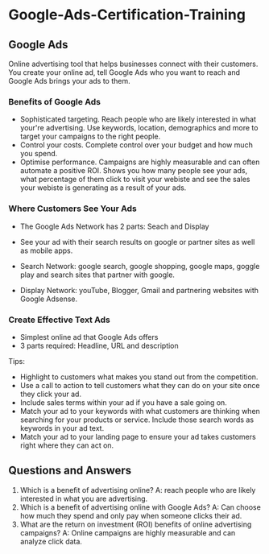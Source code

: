 # Google-Ads-Certification-Training

## Google Ads

Online advertising tool that helps businesses connect with their customers. You create your online ad, tell Google Ads who you want to reach and Google Ads brings your ads to them.

### Benefits of Google Ads

- Sophisticated targeting. Reach people who are likely interested in what your're advertising. Use keywords, location, demographics and more to target your campaigns to the right people.
- Control your costs. Complete control over your budget and how much you spend.
- Optimise performance. Campaigns are highly measurable and can often automate a positive ROI. Shows you how many people see your ads, what percentage of them click to visit your webiste and see the sales your webiste is generating as a result of your ads.

### Where Customers See Your Ads

- The Google Ads Network has 2 parts: Seach and Display
- See your ad with their search results on google or partner sites as well as mobile apps.

- Search Network: google search, google shopping, google maps, goggle play and search sites that partner with google.
- Display Network: youTube, Blogger, Gmail and partnering websites with Google Adsense.

### Create Effective Text Ads

- Simplest online ad that Google Ads offers
- 3 parts required: Headline, URL and description

Tips:
- Highlight to customers what makes you stand out from the competition.
- Use a call to action to tell customers what they can do on your site once they click your ad.
- Include sales terms within your ad if you have a sale going on.
- Match your ad to your keywords with what customers are thinking when searching for your products or service. Include those search words as keywords in your ad text.
- Match your ad to your landing page to ensure your ad takes customers right where they can act on.

## Questions and Answers

1) Which is a benefit of advertising online?
A: reach people who are likely interested in what you are advertising.
2) Which is a benefit of advertising online with Google Ads?
A: Can choose how much they spend and only pay when someone clicks their ad.
3) What are the return on investment (ROI) benefits of online advertising campaigns?
A: Online campaigns are highly measurable and can analyze click data.

